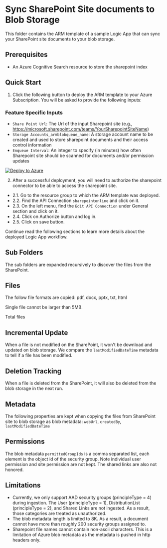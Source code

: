 # Sync SharePoint Site documents to Blob Storage

This folder contains the ARM template of a sample Logic App that can sync your SharePoint site documents to your blob storage.

## Prerequisites

- An Azure Cognitive Search resource to store the sharepoint index

## Quick Start

1. Click the following button to deploy the ARM template to your Azure Subscription. You will be asked to provide the following inputs:

### Feature Specific Inputs
- `Share Point Url`: The Url of the input Sharepoint site (e.g., https://microsoft.sharepoint.com/teams/YourSharepointSiteName)
- `Storage Accounts_armblobqueue_name`: A storage account name to be created and used to store sharepoint documents and their access control information
- `Enqueue Interval`: An integer to specify (in minutes) how often Sharepoint site should be scanned for documents and/or permission updates

[![Deploy to Azure](https://aka.ms/deploytoazurebutton)](https://ms.portal.azure.com/#view/Microsoft_Azure_CreateUIDef/CustomDeploymentBlade/uri/https%3A%2F%2Fraw.githubusercontent.com%2Fmicrosoft%2Fsample-app-aoai-chatGPT%2Ffshakerin%2Fsp%2Fpland%2Fsharepoint2blob%2Fsharepoint2blobarm.json)


2. After a successful deployment, you will need to authorize the sharepoint connector to be able to access the sharepoint site.

- 2.1. Go to the resource group to which the ARM template was deployed.
- 2.2. Find the API Connection `sharepointonline` and click on it.
- 2.3. On the left menu, find the `Edit API Connection` under General section and click on it.
- 2.4. Click on Authorize button and log in.
- 2.5. Click on save button.

Continue read the following sections to learn more details about the deployed Logic App workflow.

## Sub Folders

The sub folders are expanded recursively to discover the files from the SharePoint.

## Files

The follow file formats are copied: pdf, docx, pptx, txt, html

Single file cannot be larger than 5MB.

Total files

## Incremental Update

When a file is not modified on the SharePoint, it won't be download and updated on blob storage. We compare the `lastModifiedDateTime` metadata to tell if a file has been modified.

## Deletion Tracking

When a file is deleted from the SharePoint, it will also be deleted from the blob storage in the next run.

## Metadata

The following properties are kept when copying the files from SharePoint site to blob storage as blob metadata: `webUrl`, `createdBy`, `lastModifiedDateTime`

## Permissions

The blob metadata `permittedGroupIds` is a comma separated list, each element is the object id of the security group. Note individual user permission and site permission are not kept. The shared links are also not honored.

## Limitations
- Currently, we only support AAD security groups (principleType = 4) during ingestion. The User (principleType = 1), DistributionList (principleType = 2), and Shared Links are not ingested. As a result, those categories are treated as unauthorized.  
- The blob metadata length is limited to 8K. As a result, a document cannot have more than roughly 200 security groups assigned to.
- Sharepoint file names cannot contain non-ascii characters. This is a limitation of Azure blob metadata as the metadata is pushed in http headers only.

